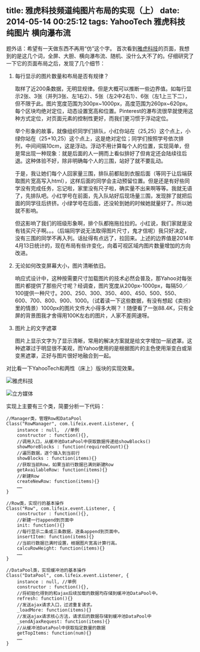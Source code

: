 title: 雅虎科技频道纯图片布局的实现（上）
date: 2014-05-14 00:25:12
tags: YahooTech 雅虎科技 纯图片 横向瀑布流
---
题外话：希望有一天做东西不再用“仿”这个字。
首次看到<a href="https://www.yahoo.com/tech" title="yahooTech" target="blank">雅虎科技</a>的页面，我想到的是这几个词，全屏、大胆、横向瀑布流、随机、没什么大不了的。仔细研究了一下它的页面布局之后，发现了几个细节：

1. 每行显示的图片数量和布局是否有规律？

	取样了近200条数据，无明显规律。但是大概可以推断一些边界值。如每行显示2张、3张（并列3张、左1右2）、5张（左2中2右1）、6张（左1上三下二），但不限于此。图片宽度范围为300px~1000px，高度范围为260px~620px。每个区块均绝对定位，动态设置宽高和位置。Pinterest的瀑布流很早就使用这种方式定位，对页面元素的控制性更好，而我们更习惯于浮动定位。

	举个形象的故事，就像组织同学们排队，小红你站在（25,25）这个点上，小绿你站在（25+10,25）这个点上，这是绝对定位；同学们按照学号依次排列，中间间隔10cm，这是浮动。浮动不用计算每个人的位置，实现简单，但是常出现一种现象：就是后面的人一拥而上看似排好了但肯定还会陆续往后退。这种体验不好，除非明确每个人的三围，站好了就不要乱动。

	于是，我让她们每个人回家量三围，排队前都贴到衣服后面（等同于让后端获取图片宽高写入html），这样后面的同学会主动预留位置。但是还是有好些同学没有完成任务，忘记啦，家里没有尺子啦，确实量不出来啊等等。我就无语了，先排队吧。小红学号在前面，先入队站好后现场量三围，发现胖了就把后面的同学往后挤挤。小绿学号在后面，还没轮到她的时候她就量好了。所以她就不影响。

	但这影响了我们的班级形象啊，排个队都拖拖拉拉的。小红说，我们家就是没有钱买尺子啊。。。（后端同学说无法取得图片尺寸，鬼才信呢）我只好决定，没有三围的同学不再入列。话扯得有点远了，拉回来。上述的边界值是2014年4月13日统计的，现在布局有些许变化，向着可视区域内图片数量增加的方向改进。

2. 无论如何改变屏幕大小，图片清晰依旧。

	响应式设计中，这种按需要尺寸加载图片的技术必然会普及，那Yahoo对每张图片都提供了那些尺寸呢？经调查，图片宽度从200px-1000px，每隔50／100提供一种尺寸。200、250、300、350、400、450、500、550、600、700、800、900、1000。（试着读一下这些数据，有没有想起《卖拐》里的情景）1000px的图片文件大小得多大啊？！随便看了一张88.4K，只有全屏的背景图我才舍得用100K左右的图片，人家不差网速呀。

3. 图片上的文字遮罩

	图片上显示文字为了显示清晰，常用的解决方案就是给文字增加一层遮罩。这种遮罩过于明显很不美观，而Yahoo使用的是根据图片的主色使用渐变白或渐变黑遮罩，正好与图片很好地融合到一起。

对比看一下YahooTech和两性（床上）版块的实现效果。

![雅虎科技](/img/yahooTech1.jpg)

![立方媒体](/img/yahooTech2.png)

实现上主要有三个类，简要分析一下代码：

	//Manager类，管理Row和DataPool
	Class("RowManager", com.lifeix.event.Listener, {
	    instance : null,  //单例
	    constructor : function(){},
	    //调用入口，从缓冲池DataPool中获取数据传递给showBlocks()
	    showMoreBlocks : function(requiredCount){}
	    //遍历数据，逐个插入到当前行
	    showBlocks : function(items){}
	    //获取当前Row，如果当前行数据已满则新建Row
	    getAvailableRow: function(items){}
	    //新建Row
	    createNewRow: function(items){}
	    ……
	}

	//Row类，实现行的基本操作
	Class("Row", com.lifeix.event.Listener, {
	    constructor : function(){},
	    //新建一行append到页面中
	    init: function(){}
	    //每行显示二条或三条数据，逐条append到页面中。
	    insertItem: function(items){}
	    //当前行数据已满时设置，根据图片宽高计算行高。
	    calcuRowHeight: function(items){}
	    ……
	}

	//DataPool类，实现缓冲池的基本操作
	Class("DataPool", com.lifeix.event.Listener, {
	    instance : null, //单例
	    constructor : function(){},
	    //将初始化得到的和ajax后续加载的数据均存储到缓冲池DataPool中。
	    refresh: function(){}
	    //发送ajax请求入口，过滤重复请求。
	    _loadMore: function(items){}
	    //发送ajax请求核心方法，请求后的数据存储到缓冲池DataPool中
	    _sendAjaxRequest: function(items){}
	    //从缓冲池DataPool中获取指定数量的数据
	    getTopItems: function(num){}
	    ……
	}

